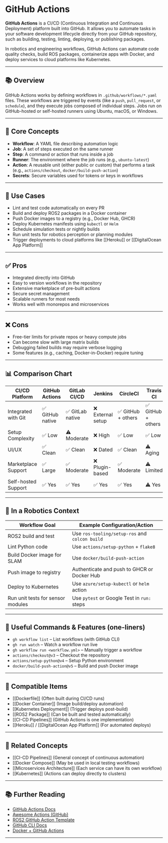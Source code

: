 # GitHub Actions

**GitHub Actions** is a CI/CD (Continuous Integration and Continuous Deployment) platform built into GitHub. It allows you to automate tasks in your software development lifecycle directly from your GitHub repository, such as building, testing, linting, deploying, or publishing packages.

In robotics and engineering workflows, GitHub Actions can automate code quality checks, build ROS packages, containerize apps with Docker, and deploy services to cloud platforms like Kubernetes.

---

## 📚 Overview

GitHub Actions works by defining workflows in `.github/workflows/*.yaml` files. These workflows are triggered by events (like a `push`, `pull_request`, or `schedule`), and they execute jobs composed of individual steps. Jobs run on GitHub-hosted or self-hosted runners using Ubuntu, macOS, or Windows.

---

## 🧠 Core Concepts

- **Workflow**: A YAML file describing automation logic
- **Job**: A set of steps executed on the same runner
- **Step**: A command or action that runs inside a job
- **Runner**: The environment where the job runs (e.g., `ubuntu-latest`)
- **Action**: A reusable unit (either public or custom) that performs a task (e.g., `actions/checkout`, `docker/build-push-action`)
- **Secrets**: Secure variables used for tokens or keys in workflows

---

## 🧰 Use Cases

- Lint and test code automatically on every PR
- Build and deploy ROS2 packages in a Docker container
- Push Docker images to a registry (e.g., Docker Hub, GHCR)
- Deploy Kubernetes manifests using `kubectl` or `Helm`
- Schedule simulation tests or nightly builds
- Run unit tests for robotics perception or planning modules
- Trigger deployments to cloud platforms like [[Heroku]] or [[DigitalOcean App Platform]]

---

## ✅ Pros

- Integrated directly into GitHub
- Easy to version workflows in the repository
- Extensive marketplace of pre-built actions
- Secure secret management
- Scalable runners for most needs
- Works well with monorepos and microservices

---

## ❌ Cons

- Free-tier limits for private repos or heavy compute jobs
- Can become slow with large matrix builds
- Debugging failed builds may require verbose logging
- Some features (e.g., caching, Docker-in-Docker) require tuning

---

## 📊 Comparison Chart

| CI/CD Platform       | GitHub Actions       | GitLab CI/CD        | Jenkins              | CircleCI             | Travis CI            |
|----------------------|----------------------|----------------------|----------------------|----------------------|----------------------|
| Integrated with Git  | ✅ GitHub native      | ✅ GitLab native     | ❌ External setup    | ✅ GitHub + others    | ✅ GitHub + others    |
| Setup Complexity     | ✅ Low                | ⚠️ Moderate          | ❌ High              | ✅ Low                | ✅ Low                |
| UI/UX                | ✅ Clean              | ✅ Clean              | ❌ Dated             | ✅ Clean              | ⚠️ Aging              |
| Marketplace Support  | ✅ Large              | ✅ Moderate           | ❌ Plugin-based      | ✅ Moderate           | ⚠️ Limited            |
| Self-hosted Support  | ✅ Yes                | ✅ Yes               | ✅ Yes               | ✅ Yes                | ⚠️ Yes                |

---

## 🤖 In a Robotics Context

| Workflow Goal                      | Example Configuration/Action                           |
|-----------------------------------|----------------------------------------------------------|
| ROS2 build and test               | Use `ros-tooling/setup-ros` and `colcon build`          |
| Lint Python code                  | Use `actions/setup-python` + `flake8`                   |
| Build Docker image for SLAM       | Use `docker/build-push-action`                          |
| Push image to registry            | Authenticate and push to GHCR or Docker Hub             |
| Deploy to Kubernetes              | Use `azure/setup-kubectl` or `helm` action              |
| Run unit tests for sensor modules | Use `pytest` or Google Test in `run:` steps             |

---

## 🔧 Useful Commands & Features (one-liners)

- `gh workflow list` – List workflows (with GitHub CLI)
- `gh run watch` – Watch a workflow run live
- `gh workflow run <workflow.yml>` – Manually trigger a workflow
- `actions/checkout@v3` – Checkout the repository
- `actions/setup-python@v4` – Setup Python environment
- `docker/build-push-action@v5` – Build and push Docker image

---

## 🧩 Compatible Items

- [[Dockerfile]] (Often built during CI/CD runs)
- [[Docker Container]] (Image build/deploy automation)
- [[Kubernetes Deployment]] (Trigger deploys post-build)
- [[ROS2 Package]] (Can be built and tested automatically)
- [[CI-CD Pipelines]] (GitHub Actions is one implementation)
- [[Heroku]] / [[DigitalOcean App Platform]] (For automated deploys)

---

## 🔗 Related Concepts

- [[CI-CD Pipelines]] (General concept of continuous automation)
- [[Docker Compose]] (May be used in local testing workflows)
- [[Microservices Architecture]] (Each service can have its own workflow)
- [[Kubernetes]] (Actions can deploy directly to clusters)

---

## 📚 Further Reading

- [GitHub Actions Docs](https://docs.github.com/en/actions)
- [Awesome Actions (GitHub)](https://github.com/sdras/awesome-actions)
- [ROS2 GitHub Action Template](https://github.com/ros-tooling/action-ros-ci)
- [GitHub CLI Docs](https://cli.github.com/manual/)
- [Docker + GitHub Actions](https://docs.docker.com/ci-cd/github-actions/)

---
